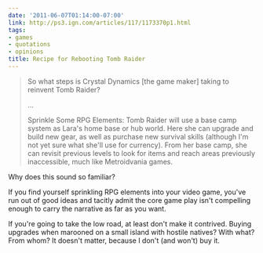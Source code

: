 ```yaml
---
date: '2011-06-07T01:14:00-07:00'
link: http://ps3.ign.com/articles/117/1173370p1.html
tags:
- games
- quotations
- opinions
title: Recipe for Rebooting Tomb Raider
---
```


>So what steps is Crystal Dynamics [the game maker] taking to reinvent Tomb Raider? 
>
>...
>
>Sprinkle Some RPG Elements: Tomb Raider will use a base camp system as Lara's home base or hub world. Here she can upgrade and build new gear, as well as purchase new survival skills (although I'm not yet sure what she'll use for currency). From her base camp, she can revisit previous levels to look for items and reach areas previously inaccessible, much like Metroidvania games.

Why does this sound so familiar?

If you find yourself sprinkling RPG elements into your video game, you've run out of good ideas and tacitly admit the core game play isn't compelling enough to carry the narrative as far as you want.

If you're going to take the low road, at least don't make it contrived. Buying upgrades when marooned on a small island with hostile natives? With what? From whom? It doesn't matter, because I don't (and won't) buy it.
